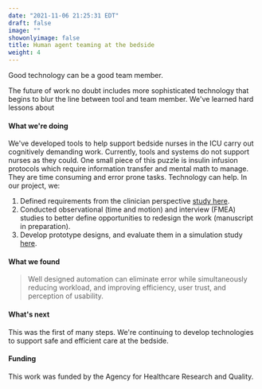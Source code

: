 ```yaml
---
date: "2021-11-06 21:25:31 EDT"
draft: false
image: ""
showonlyimage: false
title: Human agent teaming at the bedside
weight: 4
---
```


Good technology can be a good team member.
<!--more-->

The future of work no doubt includes more sophisticated technology that begins to blur the line between tool and team member. We've learned hard lessons about 

#### What we're doing
We've developed tools to help support bedside nurses in the ICU carry out cognitively demanding work. Currently, tools and systems do not support nurses as they could. One small piece of this puzzle is insulin infusion protocols which require information transfer and mental math to manage. They are time consuming and error prone tasks. Technology can help. In our project, we:

1. Defined requirements from the clinician perspective  [study here](https://doi.org/10.1177%2F2516043519893228).
2. Conducted observational (time and motion) and interview (FMEA) studies to better define opportunities to redesign the work (manuscript in preparation).
3. Develop prototype designs, and evaluate them in a simulation study [here](http://dx.doi.org/10.1136/bmjqs-2020-011420).
#### What we found

> Well designed automation can eliminate error while simultaneously reducing workload, and improving efficiency, user trust, and perception of usability. 

#### What's next

This was the first of many steps. We're continuing to develop technologies to support safe and efficient care at the bedside. 

#### Funding
This work was funded by the Agency for Healthcare Research and Quality.